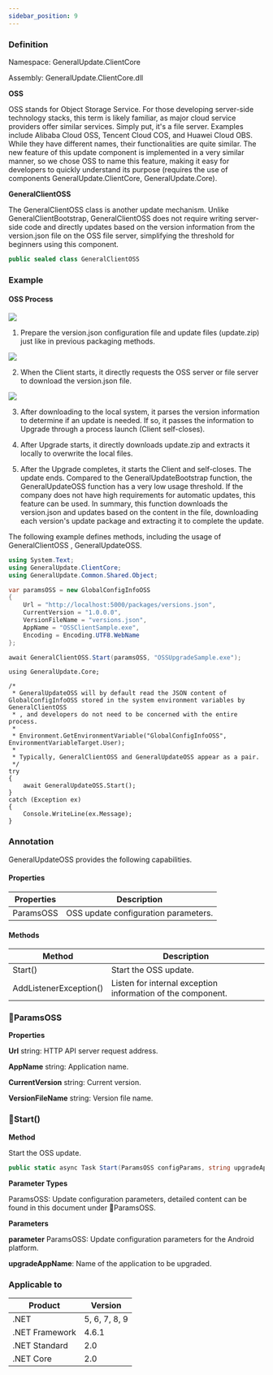 ```yaml
---
sidebar_position: 9
---
```


### Definition

Namespace: GeneralUpdate.ClientCore

Assembly: GeneralUpdate.ClientCore.dll



**OSS**

OSS stands for Object Storage Service. For those developing server-side technology stacks, this term is likely familiar, as major cloud service providers offer similar services. Simply put, it's a file server. Examples include Alibaba Cloud OSS, Tencent Cloud COS, and Huawei Cloud OBS. While they have different names, their functionalities are quite similar. The new feature of this update component is implemented in a very similar manner, so we chose OSS to name this feature, making it easy for developers to quickly understand its purpose (requires the use of components GeneralUpdate.ClientCore, GeneralUpdate.Core).



**GeneralClientOSS**

The GeneralClientOSS class is another update mechanism. Unlike GeneralClientBootstrap, GeneralClientOSS does not require writing server-side code and directly updates based on the version information from the version.json file on the OSS file server, simplifying the threshold for beginners using this component.

```c#
public sealed class GeneralClientOSS
```



### Example

#### OSS Process

![](imgs/oss_flow.png)

1. Prepare the version.json configuration file and update files (update.zip) just like in previous packaging methods.

![](imgs/oss_version_json.png)

2. When the Client starts, it directly requests the OSS server or file server to download the version.json file.

![](imgs/oss_util.png)

3. After downloading to the local system, it parses the version information to determine if an update is needed. If so, it passes the information to Upgrade through a process launch (Client self-closes).

4. After Upgrade starts, it directly downloads update.zip and extracts it locally to overwrite the local files.

5. After the Upgrade completes, it starts the Client and self-closes. The update ends. Compared to the GeneralUpdateBootstrap function, the GeneralUpdateOSS function has a very low usage threshold. If the company does not have high requirements for automatic updates, this feature can be used. In summary, this function downloads the version.json and updates based on the content in the file, downloading each version's update package and extracting it to complete the update.



The following example defines methods, including the usage of GeneralClientOSS , GeneralUpdateOSS.

```c#
using System.Text;
using GeneralUpdate.ClientCore;
using GeneralUpdate.Common.Shared.Object;

var paramsOSS = new GlobalConfigInfoOSS
{
    Url = "http://localhost:5000/packages/versions.json",
    CurrentVersion = "1.0.0.0",
    VersionFileName = "versions.json",
    AppName = "OSSClientSample.exe",
    Encoding = Encoding.UTF8.WebName
};

await GeneralClientOSS.Start(paramsOSS, "OSSUpgradeSample.exe");
```



```
using GeneralUpdate.Core;

/*
 * GeneralUpdateOSS will by default read the JSON content of GlobalConfigInfoOSS stored in the system environment variables by GeneralClientOSS
 * , and developers do not need to be concerned with the entire process.
 * 
 * Environment.GetEnvironmentVariable("GlobalConfigInfoOSS", EnvironmentVariableTarget.User);
 * 
 * Typically, GeneralClientOSS and GeneralUpdateOSS appear as a pair.
 */
try
{
    await GeneralUpdateOSS.Start();
}
catch (Exception ex)
{
    Console.WriteLine(ex.Message);
}
```



### Annotation

GeneralUpdateOSS provides the following capabilities.

#### Properties

| Properties | Description                          |
| ---------- | ------------------------------------ |
| ParamsOSS  | OSS update configuration parameters. |



#### Methods

| Method                 | Description                                                 |
| ---------------------- | ----------------------------------------------------------- |
| Start()                | Start the OSS update.                                       |
| AddListenerException() | Listen for internal exception information of the component. |



### 🌴ParamsOSS

**Properties**

**Url** string: HTTP API server request address.

**AppName** string: Application name.

**CurrentVersion** string: Current version.

**VersionFileName** string: Version file name.



### 🌼Start()

**Method**

Start the OSS update.

```c#
public static async Task Start(ParamsOSS configParams, string upgradeAppName = "GeneralUpdate.Upgrade");
```



**Parameter Types**

ParamsOSS: Update configuration parameters, detailed content can be found in this document under 🌴ParamsOSS.



**Parameters**

**parameter** ParamsOSS: Update configuration parameters for the Android platform.

**upgradeAppName**: Name of the application to be upgraded.



### Applicable to

| Product        | Version       |
| -------------- | ------------- |
| .NET           | 5, 6, 7, 8, 9 |
| .NET Framework | 4.6.1         |
| .NET Standard  | 2.0           |
| .NET Core      | 2.0           |